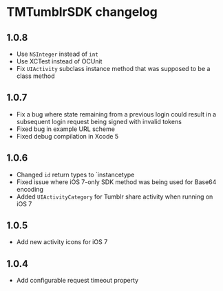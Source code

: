# TMTumblrSDK changelog

## 1.0.8

* Use `NSInteger` instead of `int`
* Use XCTest instead of OCUnit
* Fix `UIActivity` subclass instance method that was supposed to be a class method

## 1.0.7

* Fix a bug where state remaining from a previous login could result in a subsequent login request being signed with invalid tokens
* Fixed bug in example URL scheme
* Fixed debug compilation in Xcode 5

## 1.0.6
* Changed `id` return types to `instancetype
* Fixed issue where iOS 7-only SDK method was being used for Base64 encoding
* Added `UIActivityCategory` for Tumblr share activity when running on iOS 7

## 1.0.5
* Add new activity icons for iOS 7

## 1.0.4
* Add configurable request timeout property

